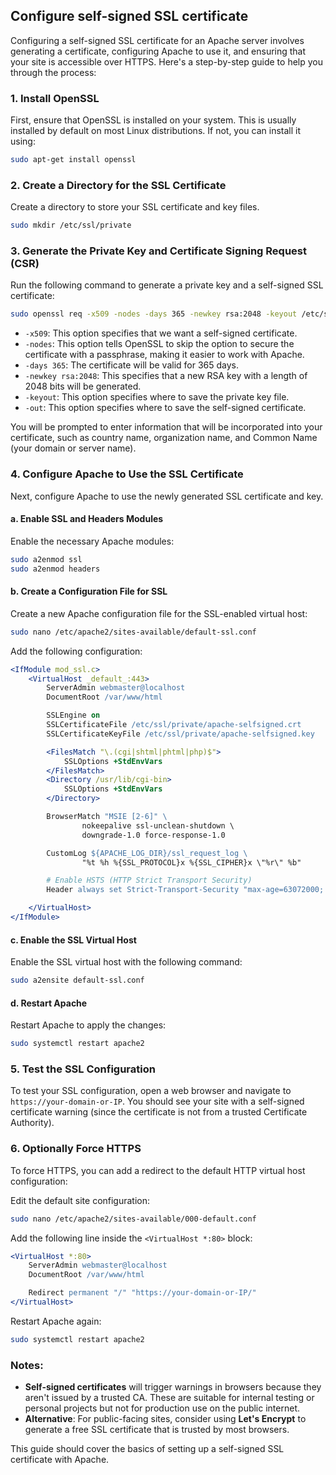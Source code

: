 ## Configure self-signed SSL certificate

Configuring a self-signed SSL certificate for an Apache server involves generating a certificate, configuring Apache to use it, and ensuring that your site is accessible over HTTPS. Here's a step-by-step guide to help you through the process:

### 1. **Install OpenSSL**
First, ensure that OpenSSL is installed on your system. This is usually installed by default on most Linux distributions. If not, you can install it using:

```bash
sudo apt-get install openssl
```

### 2. **Create a Directory for the SSL Certificate**
Create a directory to store your SSL certificate and key files.

```bash
sudo mkdir /etc/ssl/private
```

### 3. **Generate the Private Key and Certificate Signing Request (CSR)**
Run the following command to generate a private key and a self-signed SSL certificate:

```bash
sudo openssl req -x509 -nodes -days 365 -newkey rsa:2048 -keyout /etc/ssl/private/apache-selfsigned.key -out /etc/ssl/private/apache-selfsigned.crt
```

- `-x509`: This option specifies that we want a self-signed certificate.
- `-nodes`: This option tells OpenSSL to skip the option to secure the certificate with a passphrase, making it easier to work with Apache.
- `-days 365`: The certificate will be valid for 365 days.
- `-newkey rsa:2048`: This specifies that a new RSA key with a length of 2048 bits will be generated.
- `-keyout`: This option specifies where to save the private key file.
- `-out`: This option specifies where to save the self-signed certificate.

You will be prompted to enter information that will be incorporated into your certificate, such as country name, organization name, and Common Name (your domain or server name).

### 4. **Configure Apache to Use the SSL Certificate**

Next, configure Apache to use the newly generated SSL certificate and key.

#### a. **Enable SSL and Headers Modules**

Enable the necessary Apache modules:

```bash
sudo a2enmod ssl
sudo a2enmod headers
```

#### b. **Create a Configuration File for SSL**

Create a new Apache configuration file for the SSL-enabled virtual host:

```bash
sudo nano /etc/apache2/sites-available/default-ssl.conf
```

Add the following configuration:

```apache
<IfModule mod_ssl.c>
    <VirtualHost _default_:443>
        ServerAdmin webmaster@localhost
        DocumentRoot /var/www/html

        SSLEngine on
        SSLCertificateFile /etc/ssl/private/apache-selfsigned.crt
        SSLCertificateKeyFile /etc/ssl/private/apache-selfsigned.key

        <FilesMatch "\.(cgi|shtml|phtml|php)$">
            SSLOptions +StdEnvVars
        </FilesMatch>
        <Directory /usr/lib/cgi-bin>
            SSLOptions +StdEnvVars
        </Directory>

        BrowserMatch "MSIE [2-6]" \
                nokeepalive ssl-unclean-shutdown \
                downgrade-1.0 force-response-1.0

        CustomLog ${APACHE_LOG_DIR}/ssl_request_log \
                "%t %h %{SSL_PROTOCOL}x %{SSL_CIPHER}x \"%r\" %b"

        # Enable HSTS (HTTP Strict Transport Security)
        Header always set Strict-Transport-Security "max-age=63072000; includeSubdomains"

    </VirtualHost>
</IfModule>
```

#### c. **Enable the SSL Virtual Host**

Enable the SSL virtual host with the following command:

```bash
sudo a2ensite default-ssl.conf
```

#### d. **Restart Apache**

Restart Apache to apply the changes:

```bash
sudo systemctl restart apache2
```

### 5. **Test the SSL Configuration**

To test your SSL configuration, open a web browser and navigate to `https://your-domain-or-IP`. You should see your site with a self-signed certificate warning (since the certificate is not from a trusted Certificate Authority).

### 6. **Optionally Force HTTPS**

To force HTTPS, you can add a redirect to the default HTTP virtual host configuration:

Edit the default site configuration:

```bash
sudo nano /etc/apache2/sites-available/000-default.conf
```

Add the following line inside the `<VirtualHost *:80>` block:

```apache
<VirtualHost *:80>
    ServerAdmin webmaster@localhost
    DocumentRoot /var/www/html

    Redirect permanent "/" "https://your-domain-or-IP/"
</VirtualHost>
```

Restart Apache again:

```bash
sudo systemctl restart apache2
```

### Notes:
- **Self-signed certificates** will trigger warnings in browsers because they aren't issued by a trusted CA. These are suitable for internal testing or personal projects but not for production use on the public internet.
- **Alternative**: For public-facing sites, consider using **Let's Encrypt** to generate a free SSL certificate that is trusted by most browsers.

This guide should cover the basics of setting up a self-signed SSL certificate with Apache.
